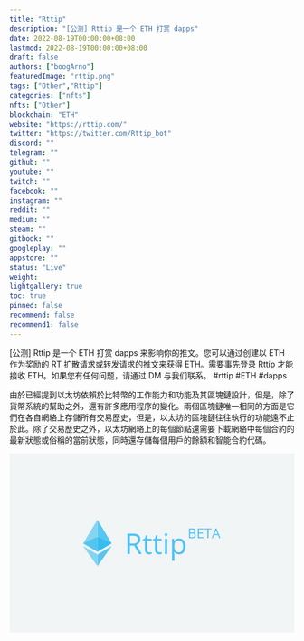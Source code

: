 ```yaml
---
title: "Rttip"
description: "[公测] Rttip 是一个 ETH 打赏 dapps"
date: 2022-08-19T00:00:00+08:00
lastmod: 2022-08-19T00:00:00+08:00
draft: false
authors: ["boogArno"]
featuredImage: "rttip.png"
tags: ["Other","Rttip"]
categories: ["nfts"]
nfts: ["Other"]
blockchain: "ETH"
website: "https://rttip.com/"
twitter: "https://twitter.com/Rttip_bot"
discord: ""
telegram: ""
github: ""
youtube: ""
twitch: ""
facebook: ""
instagram: ""
reddit: ""
medium: ""
steam: ""
gitbook: ""
googleplay: ""
appstore: ""
status: "Live"
weight: 
lightgallery: true
toc: true
pinned: false
recommend: false
recommend1: false
---
```

[公测] Rttip 是一个 ETH 打赏 dapps 来影响你的推文。您可以通过创建以 ETH 作为奖励的 RT 扩散请求或转发请求的推文来获得 ETH。需要事先登录 Rttip 才能接收 ETH。如果您有任何问题，请通过 DM 与我们联系。 #rttip #ETH #dapps

 由於已經提到以太坊依賴於比特幣的工作能力和功能及其區塊鏈設計，但是，除了貨幣系統的幫助之外，還有許多應用程序的變化。兩個區塊鏈唯一相同的方面是它們在各自網絡上存儲所有交易歷史，但是，以太坊的區塊鏈往往執行的功能遠不止於此。除了交易歷史之外，以太坊網絡上的每個節點還需要下載網絡中每個合約的最新狀態或俗稱的當前狀態，同時還存儲每個用戶的餘額和智能合約代碼。

![rttip-dapp-other-eth-image1_5efac4bb36f9634d2b14abd6a7ab2fe8](rttip-dapp-other-eth-image1_5efac4bb36f9634d2b14abd6a7ab2fe8.png)